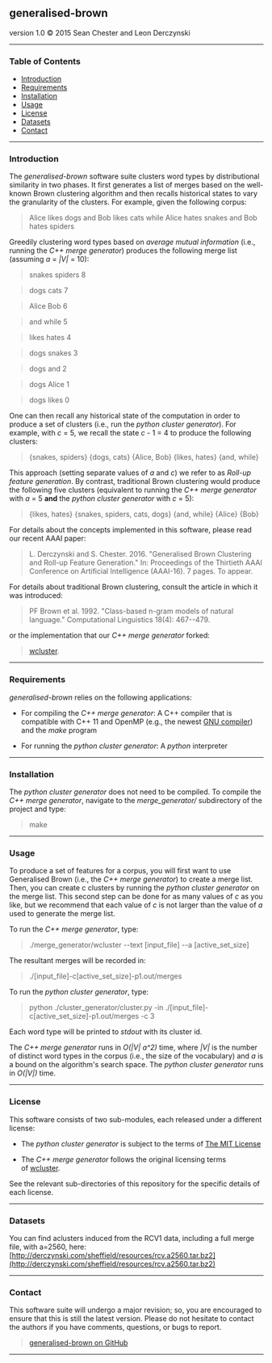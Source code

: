 ## generalised-brown
version 1.0
© 2015 Sean Chester and Leon Derczynski

-------------------------------------------
### Table of Contents 

  * [Introduction](#introduction)
  * [Requirements](#requirements)
  * [Installation](#installation)
  * [Usage](#usage)
  * [License](#license)
  * [Datasets](#datasets)
  * [Contact](#contact)
  

------------------------------------
### Introduction
<a name="introduction" ></a>

The *generalised-brown* software suite clusters word types by 
distributional similarity in two phases. It first generates a list 
of merges based on the well-known Brown clustering algorithm and 
then recalls historical states to vary the granularity of the
clusters. For example, given the following corpus:

> Alice likes dogs and Bob likes cats while Alice hates snakes and Bob hates spiders

Greedily clustering word types based on *average mutual information* 
(i.e., running the *C++ merge generator*) produces the following 
merge list (assuming _a_ = _|V|_ = 10):

> snakes spiders 8

> dogs cats 7

> Alice Bob 6

> and while 5

> likes hates 4

> dogs snakes 3

> dogs and 2

> dogs Alice 1

> dogs likes 0

One can then recall any historical state of the computation in order to 
produce a set of clusters (i.e., run the *python cluster generator*).
For example, with _c_ = 5, we recall the state _c_ - 1 = 4 to produce 
the following clusters:

> {snakes, spiders}
> {dogs, cats}
> {Alice, Bob}
> {likes, hates}
> {and, while}

This approach (setting separate values of _a_ and _c_) we refer to as 
*Roll-up feature generation*. By contrast, traditional Brown clustering 
would produce the following five clusters (equivalent to running the 
*C++ merge generator* with _a_ = 5 **and** the *python cluster generator* 
with _c_ = 5):

> {likes, hates}
> {snakes, spiders, cats, dogs}
> {and, while}
> {Alice}
> {Bob}

For details about the concepts implemented in this software, please 
read our recent AAAI paper:

> L. Derczynski and S. Chester. 2016. "Generalised Brown Clustering 
>   and Roll-up Feature Generation." In: Proceedings of the 
>   Thirtieth AAAI Conference on Artificial Intelligence (AAAI-16). 
>		7 pages. To appear.

For details about traditional Brown clustering, consult the article 
in which it was introduced:

> PF Brown et al. 1992. "Class-based n-gram models of natural language."
>   Computational Linguistics 18(4): 467--479.

or the implementation that our *C++ merge generator* forked:  

> [wcluster](https://github.com/percyliang/brown-cluster).


------------------------------------
### Requirements
<a name="requirements" ></a>

*generalised-brown* relies on the following applications:

 + For compiling the *C++ merge generator*: A C++ compiler that 
 is compatible with C++ 11 and OpenMP (e.g., the newest 
 [GNU compiler](https://gcc.gnu.org/)) and the *make* program

 + For running the *python cluster generator*: A *python* 
 interpreter

------------------------------------
### Installation
<a name="installation" ></a>

The *python cluster generator* does not need to be compiled.
To compile the *C++ merge generator*, navigate to the 
*merge_generator/* subdirectory of the project and type:

>make

------------------------------------
### Usage
<a name="usage" ></a>

To produce a set of features for a corpus, you will first want to use 
Generalised Brown (i.e., the *C++ merge generator*) to create a merge list. 
Then, you can create c clusters by running the *python cluster generator* 
on the merge list. This second step can be done for as many values of _c_ 
as you like, but we recommend that each value of _c_ is not larger than the 
value of _a_ used to generate the merge list.

To run the *C++ merge generator*, type:

>./merge_generator/wcluster --text [input_file] --a [active_set_size]

The resultant merges will be recorded in:

>./[input_file]-c[active_set_size]-p1.out/merges

To run the *python cluster generator*, type:

>python ./cluster_generator/cluster.py -in ./[input_file]-c[active_set_size]-p1.out/merges -c 3

Each word type will be printed to *stdout* with its cluster id.

The *C++ merge generator* runs in _O(|V| a^2)_ time, where _|V|_ is the number 
of distinct word types in the corpus (i.e., the size of the vocabulary) and 
_a_ is a bound on the algorithm's search space. The *python cluster generator* 
runs in _O(|V|)_ time.
  

------------------------------------
### License
<a name="license"></a>

This software consists of two sub-modules, each released under a 
different license: 

 + The *python cluster generator* is subject to the terms of 
[The MIT License](http://opensource.org/licenses/MIT) 

 + The *C++ merge generator* follows the original licensing terms  
of [wcluster](https://github.com/percyliang/brown-cluster). 

See the relevant sub-directories of this repository for the 
specific details of each license.


------------------------------------
### Datasets
<a name="datasets"></a>

You can find aclusters induced from the RCV1 data, including a full
merge file, with a=2560, here:
[http://derczynski.com/sheffield/resources/rcv.a2560.tar.bz2](http://derczynski.com/sheffield/resources/rcv.a2560.tar.bz2)

------------------------------------
### Contact
<a name="contact"></a>

This software suite will undergo a major revision; so, you are encouraged 
to ensure that this is still the latest version. Please do not hesitate to 
contact the authors if you have comments, questions, or bugs to report.
>[generalised-brown on GitHub](https://github.com/sean-chester/generalised-brown) 

------------------------------------
